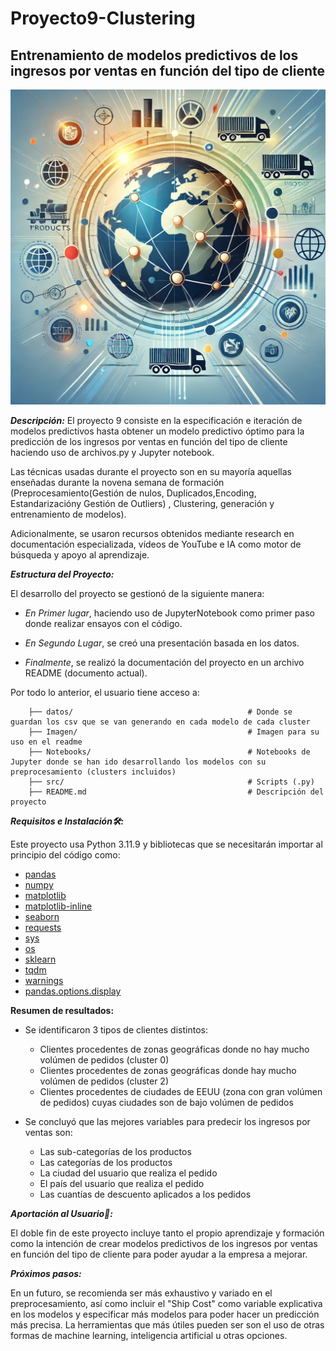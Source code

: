 # Proyecto9-Clustering



## Entrenamiento de modelos predictivos de los ingresos por ventas en función del tipo de cliente
![Modelos predictivos de los ingresos por ventas en función del tipo de cliente](https://github.com/jgilsu11/Proyecto9-Clustering/blob/main/Imagen/multinacional.webp)  
  

***Descripción:***
El proyecto 9 consiste en la especificación e iteración de modelos predictivos hasta obtener un modelo predictivo óptimo para la predicción de los ingresos por ventas en función del tipo de cliente haciendo uso de archivos.py y Jupyter notebook.

Las técnicas usadas durante el proyecto son en su mayoría aquellas enseñadas durante la novena semana de formación (Preprocesamiento(Gestión de nulos, Duplicados,Encoding, Estandarizacióny Gestión de Outliers) , Clustering, generación y entrenamiento de modelos).

Adicionalmente, se usaron recursos obtenidos mediante research en documentación especializada, vídeos de YouTube e IA como motor de búsqueda y apoyo al aprendizaje.


***Estructura del Proyecto:***

El desarrollo del proyecto se gestionó de la siguiente manera:

- _En Primer lugar_, haciendo uso de JupyterNotebook como primer paso donde realizar ensayos con el código.  

- _En Segundo Lugar_, se creó una presentación basada en los datos.

- _Finalmente_, se realizó la documentación del proyecto en un archivo README (documento actual).

Por todo lo anterior, el usuario tiene acceso a:

        ├── datos/                                       # Donde se guardan los csv que se van generando en cada modelo de cada cluster 
        ├── Imagen/                                      # Imagen para su uso en el readme       
        ├── Notebooks/                                   # Notebooks de Jupyter donde se han ido desarrollando los modelos con su preprocesamiento (clusters incluidos)     
        ├── src/                                         # Scripts (.py)
        ├── README.md                                    # Descripción del proyecto
                 
        
***Requisitos e Instalación🛠️:***

Este proyecto usa Python 3.11.9 y bibliotecas que se necesitarán importar al principio del código como:
- [pandas](https://pandas.pydata.org/docs/)
- [numpy](https://numpy.org/doc/2.1/)
- [matplotlib](https://matplotlib.org/stable/index.html)
- [matplotlib-inline](https://ipython.readthedocs.io/en/stable/api/generated/IPython.display.html)
- [seaborn](https://seaborn.pydata.org/)
- [requests](https://requests.readthedocs.io/en/latest/)
- [sys](https://docs.python.org/3/library/sys.html)
- [os](https://docs.python.org/3/library/os.html)
- [sklearn](https://scikit-learn.org/stable/)
- [tqdm](https://tqdm.github.io/)
- [warnings](https://docs.python.org/3/library/warnings.html)
- [pandas.options.display](https://pandas.pydata.org/pandas-docs/stable/user_guide/options.html)


**Resumen de resultados:**    
- Se identificaron 3 tipos de clientes distintos:  
    - Clientes procedentes de zonas geográficas donde no hay mucho volúmen de pedidos (cluster 0)  
    - Clientes procedentes de zonas geográficas donde hay mucho volúmen de pedidos (cluster 2)  
    - Clientes procedentes de ciudades de EEUU (zona con gran volúmen de pedidos) cuyas ciudades son de bajo volúmen de pedidos  

- Se concluyó que las mejores variables para predecir los ingresos por ventas son:  
    - Las sub-categorías de los productos  
    - Las categorías de los productos  
    - La ciudad del usuario que realiza el pedido  
    - El país del usuario que realiza el pedido  
    - Las cuantías de descuento aplicados a los pedidos      
  
***Aportación al Usuario🤝:***

El doble fin de este proyecto incluye tanto el propio aprendizaje y formación como la intención de crear modelos predictivos de los ingresos por ventas en función del tipo de cliente para poder ayudar a la empresa a mejorar.


***Próximos pasos:***

En un futuro, se recomienda ser más exhaustivo y variado en el preprocesamiento, así como incluir el "Ship Cost" como variable explicativa en los modelos y especificar más modelos para poder hacer un predicción más precisa. La herramientas que más útiles pueden ser son el uso de otras formas de machine learning, inteligencia artificial u otras opciones.
